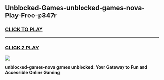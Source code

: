 
## Unblocked-Games-unblocked-games-nova-Play-Free-p347r
<h3>
<a href="https://premium76.site?title=unblocked-games-nova&ref=21A">CLICK TO PLAY</a></h3>
<hr>

<h3>
<a href="https://premium76.site?title=unblocked-games-nova&ref=21A">CLICK 2 PLAY</a>
  
</h3>

<a href="https://premium76.site?title=unblocked-games-nova&ref=21A"><img src="https://clearcache.store/games.png"></a>


**unblocked-games-nova games unblocked: Your Gateway to Fun and Accessible Online Gaming**
